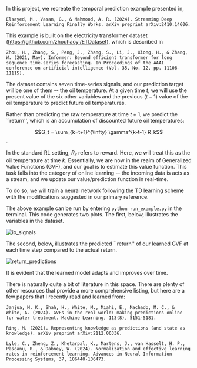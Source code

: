 In this project, we recreate the temporal prediction example presented in,

```Elsayed, M., Vasan, G., & Mahmood, A. R. (2024). Streaming Deep Reinforcement Learning Finally Works. arXiv preprint arXiv:2410.14606.```

This example is built on the electricity transformer dataset (https://github.com/zhouhaoyi/ETDataset), which is described in

```Zhou, H., Zhang, S., Peng, J., Zhang, S., Li, J., Xiong, H., & Zhang, W. (2021, May). Informer: Beyond efficient transformer for long sequence time-series forecasting. In Proceedings of the AAAI conference on artificial intelligence (Vol. 35, No. 12, pp. 11106-11115).```

The dataset contains seven time-series signals, and our prediction target will be one of them -- the oil temperature.
At a given time $t$, we will use the present value of the six other variables and the previous ($t-1$) value of the oil temperature to predict future oil temperatures.

Rather than predicting the raw temperature at time $t+1$, we predict the ``return'', which is an accumulation of discounted future oil temperatures:

$$G_t = \sum_{k=t+1}^{\infty} \gamma^{k-t-1} R_k$$.

In the standard RL setting, $R_k$ refers to reward. Here, we will treat this as the oil temperature at time $k$.
Essentially, we are now in the realm of Generalized Value Functions (GVF), and our goal is to estimate this value function.
This task falls into the category of online learning -- the incoming data is acts as a stream, and we update our value/prediction function in real-time.

To do so, we will train a neural network following the TD learning scheme with the modifications suggested in our primary reference.

The above example can be run by entering ```python run_example.py``` in the terminal. This code generates two plots.
The first, below, illustrates the variables in the dataset.

![io_signals](https://github.com/user-attachments/assets/d2fd7297-022b-43b0-ac37-511d8dd502b2)

The second, below, illustrates the predicted ``return'' of our learned GVF at each time step compared to the actual return.

![return_predictions](https://github.com/user-attachments/assets/952506fc-de95-4c8e-a3ae-208db5e1dcbb)

It is evident that the learned model adapts and improves over time.

There is naturally quite a bit of literature in this space. There are plenty of other resources that provide a more comprehensive listing, but here are a few papers that I recently read and learned from:

```Janjua, M. K., Shah, H., White, M., Miahi, E., Machado, M. C., & White, A. (2024). GVFs in the real world: making predictions online for water treatment. Machine Learning, 113(8), 5151-5181.```

```Ring, M. (2021). Representing knowledge as predictions (and state as knowledge). arXiv preprint arXiv:2112.06336.```

```Lyle, C., Zheng, Z., Khetarpal, K., Martens, J., van Hasselt, H. P., Pascanu, R., & Dabney, W. (2024). Normalization and effective learning rates in reinforcement learning. Advances in Neural Information Processing Systems, 37, 106440-106473.```
